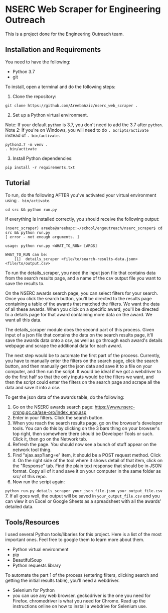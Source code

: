 # NSERC Web Scraper for Engineering Outreach

This is a project done for the Engineering Outreach team. 

## Installation and Requirements

You need to have the following:

* Python 3.7
* git

To install, open a terminal and do the following steps:

1. Clone the repository:

``git clone https://github.com/AreebaAziz/nserc_web_scraper .`` 

2. Set up a Python virtual environment. 

Note: If your default ``python`` is 3.7, you don't need to add the 3.7 after ``python``.
Note 2: If you're on Windows, you will need to do ``. Scripts/activate`` instead of ``. bin/activate``.

```
python3.7 -m venv .
. bin/activate
```

3. Install Python dependencies:

``pip install -r requirements.txt``

## Tutorial

To run, do the following AFTER you've activated your virtual environment using ``. bin/activate``. 

``cd src && python run.py``

If everything is installed correctly, you should receive the following output:

```
(nserc_scraper) areeba@areebapc:~/school/engoutreach/nserc_scraper$ cd src && python run.py
[ error - not enough arguments. ]

usage: python run.py <WHAT_TO_RUN> [ARGS]

WHAT_TO_RUN can be:
    [1]  details_scraper <file/to/search-results-data.json> <file/to/output.csv>
```

To run the details_scraper, you need the input json file that contains data from the search results page, and a name of the csv output file you want to save the results to. 

On the NSERC awards search page, you can select filters for your search. Once you click the search button, you'll be directed to the results page containing a table of the awards that matched the filters. We want the data of all these awards. When you click on a specific award, you'll be directed to a details page for that award containing more data on the award. We want all this data. 

The details_scraper module does the second part of this process. Given input of a json file that contains the data on the search results page, it'll save the awards data onto a csv, as well as go through each award's details webpage and scrape the additional data for each award. 

The next step would be to automate the first part of the process. Currently, you have to manually enter the filters on the search page, click the search button, and then manually get the json data and save it to a file on your computer, and then run the script. It would be ideal if we got a webdriver to do the first half so that the only inputs would be the filters we want, and then the script could enter the filters on the search page and scrape all the data and save it into a csv. 

To get the json data of the awards table, do the following:

1. Go on the NSERC awards search page: https://www.nserc-crsng.gc.ca/ase-oro/index_eng.asp
2. Enter in your filters. Click the search button.
3. When you reach the search results page, go on the browser's developer tools. You can do this by clicking on the 3 bars thing on your browser's top right, then somewhere there should be Developer Tools or such. Click it, then go on the Network tab.
4. Refresh the page. You should now see a bunch of stuff appear on the network tool thing.
5. Find "ajax.asp?lang=e" item, it should be a POST request method. Click it. On the right side of the tool where it shows detail of that item, click on the "Response" tab. Find the plain text response that should be in JSON format. Copy all of it and save it on your computer in the same folder as src/ of this repo.
6. Now run the script again:

``python run.py details_scraper your_json_file.json your_output_file.csv``
7. If all goes well, the output will be saved in ``your_output_file.csv`` and you can view it on Excel or Google Sheets as a spreadsheet with all the awards' detailed data.

## Tools/Resources

I used several Python tools/libaries for this project. Here is a list of the most important ones. Feel free to google them to learn more about them.

* Python virtual environment 
* pip
* BeautifulSoup
* Python requests library 

To automate the part 1 of the process (entering filters, clicking search and getting the initial results table), you'll need a webdriver. 
* Selenium for Python
* you can use any web browser. geckodriver is the one you need for Firefox. chromedriver is what you need for Chrome. Read up the instructions online on how to install a webdrive for Selenium use. 
